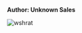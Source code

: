 <b>Author: Unknown Sales</b><br>

![wshrat](https://github.com/yuankong666/Ultimate-RAT-Collection/assets/128066597/cf8ee2ec-00c4-4d15-b2fc-b3cc95fd3af6)
